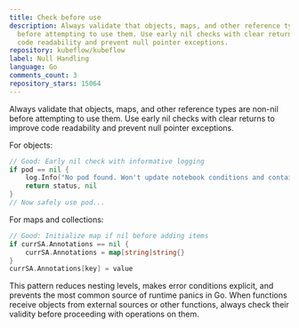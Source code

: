 ```yaml
---
title: Check before use
description: Always validate that objects, maps, and other reference types are non-nil
  before attempting to use them. Use early nil checks with clear returns to improve
  code readability and prevent null pointer exceptions.
repository: kubeflow/kubeflow
label: Null Handling
language: Go
comments_count: 3
repository_stars: 15064
---
```


Always validate that objects, maps, and other reference types are non-nil before attempting to use them. Use early nil checks with clear returns to improve code readability and prevent null pointer exceptions.

For objects:
```go
// Good: Early nil check with informative logging
if pod == nil {
    log.Info("No pod found. Won't update notebook conditions and containerState")
    return status, nil
}
// Now safely use pod...
```

For maps and collections:
```go
// Good: Initialize map if nil before adding items
if currSA.Annotations == nil {
    currSA.Annotations = map[string]string{}
}
currSA.Annotations[key] = value
```

This pattern reduces nesting levels, makes error conditions explicit, and prevents the most common source of runtime panics in Go. When functions receive objects from external sources or other functions, always check their validity before proceeding with operations on them.
